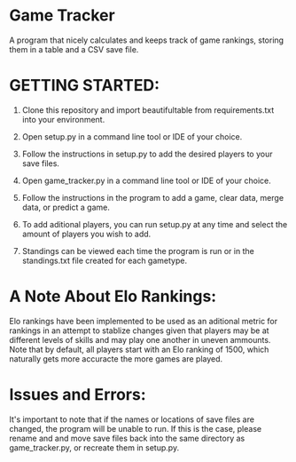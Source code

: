 # Game Tracker

A program that nicely calculates and keeps track of game rankings, storing them in a table
and a CSV save file.

# GETTING STARTED:

1) Clone this repository and import beautifultable from requirements.txt into your environment.

2) Open setup.py in a command line tool or IDE of your choice.

3) Follow the instructions in setup.py to add the desired players to your save files.

4) Open game_tracker.py in a command line tool or IDE of your choice.

5) Follow the instructions in the program to add a game, clear data, merge data, or predict a game.

6) To add aditional players, you can run setup.py at any time and select the amount of players you wish to add.

7) Standings can be viewed each time the program is run or in the standings.txt file created for each gametype. 

# A Note About Elo Rankings:

Elo rankings have been implemented to be used as an aditional metric for rankings in an attempt to stablize changes given that players may be at different levels of skills and may play one another in uneven ammounts. Note that by default, all players start with an Elo ranking of 1500, which naturally gets more accuracte the more games are played.

# Issues and Errors:

It's important to note that if the names or locations of save files are changed, the program will be unable to run. If this is the case, please rename and and move save files back into the same directory as game_tracker.py, or recreate them in setup.py.
